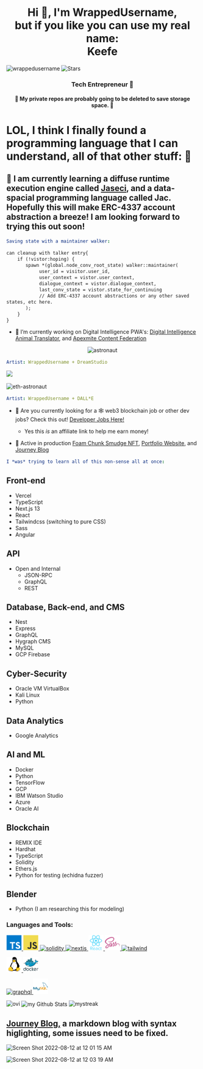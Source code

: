 <h1 align="center">Hi 👋, I'm WrappedUsername,<br /> but if you like you can use my real name:<br /> Keefe</h1>

<p align="left"> 
<img src="https://komarev.com/ghpvc/?username=wrappedusername&label=Profile%20views&color=f79952&style=flat" alt="wrappedusername" /> 
<img alt="Stars" src="https://img.shields.io/github/stars/WrappedUsername/WrappedUsername?style=flat-square&labelColor=343b41"/>
</p>

<h3 align="center">Tech Entrepreneur 🚀</h3>
<h4 align="center">🚧 My private repos are probably going to be deleted to save storage space. 🚧</h4>

# LOL, I think I finally found a programming language that I can understand, all of that other stuff: 🤪

## 📖 I am currently learning a diffuse runtime execution engine called [Jaseci](https://github.com/Jaseci-Labs/jaseci), and a data-spacial programming language called Jac. Hopefully this will make ERC-4337 account abstraction a breeze! I am looking forward to trying this out soon!

```yml
Saving state with a maintainer walker:
```

```jac
can cleanup with talker entry{
    if (!vistor:hoping) {
       spawn *(global.node_conv_root_state) walker::maintainer(
            user_id = visitor.user_id,
            user_context = vistor.user_context,
            dialogue_context = vistor.dialogue_context,
            last_conv_state = vistor.state_for_continuing
            // Add ERC-4337 account abstractions or any other saved states, etc here.
       );
    }
}
```

- 🔭 I’m currently working on Digital Intelligence PWA's: [Digital Intelligence Animal Translator](https://github.com/WrappedUsername/doggy-decoder-jac), and [Apexmite Content Federation](https://github.com/WrappedUsername/apexmite-jac)

<p align="middle">
<img alt="astronaut" src="https://user-images.githubusercontent.com/104662990/207430123-8d8f5946-69e0-4125-8e8a-0609f1c9b3e4.png"/>
</p>  

```yml
Artist: WrappedUsername + DreamStudio
```

<img src="https://github-profile-trophy.vercel.app/?username=WrappedUsername&theme=juicyfresh&no-bg=true" />

![eth-astronaut](https://user-images.githubusercontent.com/104662990/207430580-f282399f-14fd-4ea1-b263-7a43fe0d6412.jpg)

```yml
Artist: WrappedUsername + DALL*E
```

- 👀 Are you currently looking for a 🕸 web3 blockchain job or other dev jobs? Check this out! [Developer Jobs Here!](https://app.usebraintrust.com/r/keefe1/)
  - Yes this *is* an affiliate link to help me earn money!

- :rocket: Active in production [Foam Chunk Smudge NFT](https://foam-chunk-smudge.vercel.app/), [Portfolio Website](https://wrappedusernames-portfolio.vercel.app/), and [Journey Blog](https://journey-blog-psi.vercel.app/)

```yml
I *was* trying to learn all of this non-sense all at once:
```

## Front-end
- Vercel
- TypeScript
- Next.js 13
- React
- Tailwindcss (switching to pure CSS)
- Sass
- Angular

## API
- Open and Internal
  - JSON-RPC
  - GraphQL
  - REST

## Database, Back-end, and CMS
- Nest
- Express
- GraphQL
- Hygraph CMS
- MySQL
- GCP Firebase

## Cyber-Security
- Oracle VM VirtualBox
- Kali Linux
- Python

## Data Analytics
- Google Analytics

## AI and ML 
- Docker
- Python
- TensorFlow
- GCP
- IBM Watson Studio
- Azure
- Oracle AI

## Blockchain
- REMIX IDE
- Hardhat
- TypeScript
- Solidity
- Ethers.js
- Python for testing (echidna fuzzer)

## Blender
- Python (I am researching this for modeling)

<h3 align="left">Languages and Tools:</h3>
<p align="left"> <a href="https://www.typescriptlang.org/" target="_blank" rel="noreferrer"> <img src="https://raw.githubusercontent.com/devicons/devicon/master/icons/typescript/typescript-original.svg" alt="typescript" width="40" height="40"/> </a>
<a href="https://developer.mozilla.org/en-US/docs/Web/JavaScript" target="_blank" rel="noreferrer"> <img src="https://raw.githubusercontent.com/devicons/devicon/master/icons/javascript/javascript-original.svg" alt="javascript" width="40" height="40"/> </a>
<a href="https://docs.soliditylang.org/en/v0.8.16/" target="_blank" rel="noreferrer"> <img src="https://cdn.jsdelivr.net/gh/devicons/devicon/icons/solidity/solidity-original.svg" alt="solidity" width="40" height="40"/> </a>
<a href="https://nextjs.org/" target="_blank" rel="noreferrer"> <img src="https://cdn.worldvectorlogo.com/logos/nextjs-2.svg" alt="nextjs" width="40" height="40"/> </a>
<a href="https://reactjs.org/" target="_blank" rel="noreferrer"> <img src="https://raw.githubusercontent.com/devicons/devicon/master/icons/react/react-original-wordmark.svg" alt="react" width="40" height="40"/> </a> <a href="https://sass-lang.com" target="_blank" rel="noreferrer"> <img src="https://raw.githubusercontent.com/devicons/devicon/master/icons/sass/sass-original.svg" alt="sass" width="40" height="40"/> </a> 
<a href="https://tailwindcss.com/" target="_blank" rel="noreferrer"> <img src="https://www.vectorlogo.zone/logos/tailwindcss/tailwindcss-icon.svg" alt="tailwind" width="40" height="40"/> </a>

<a href="https://www.linux.org/" target="_blank" rel="noreferrer"> <img src="https://raw.githubusercontent.com/devicons/devicon/master/icons/linux/linux-original.svg" alt="linux" width="40" height="40"/> </a>
<a href="https://www.docker.com/" target="_blank" rel="noreferrer"> <img src="https://raw.githubusercontent.com/devicons/devicon/master/icons/docker/docker-original-wordmark.svg" alt="docker" width="40" height="40"/> </a>  
  
<a href="https://graphql.org" target="_blank" rel="noreferrer"> <img src="https://www.vectorlogo.zone/logos/graphql/graphql-icon.svg" alt="graphql" width="40" height="40"/> </a> 
<a href="https://www.mysql.com/" target="_blank" rel="noreferrer"> <img src="https://raw.githubusercontent.com/devicons/devicon/master/icons/mysql/mysql-original-wordmark.svg" alt="mysql" width="40" height="40"/> </a>   
  
     
</p>

<img src="https://github-readme-stats.vercel.app/api/top-langs?username=WrappedUsername&show_icons=true&locale=en&layout=compact&theme=chartreuse-dark" alt="ovi" />

<img align="center" src="https://github-readme-stats.vercel.app/api?username=WrappedUsername&include_all_commits=true&count_private=true&show_icons=true&line_height=20&title_color=2B5BBD&icon_color=1124BB&text_color=A1A1A1&bg_color=0,000000,130F40" alt="my Github Stats"/>

<img src="https://github-readme-streak-stats.herokuapp.com/?user=WrappedUsername&theme=tokyonight" alt="mystreak"/>

## [Journey Blog,](https://github.com/WrappedUsername/journey-blog) a markdown blog with syntax higlighting, some issues need to be fixed.

![Screen Shot 2022-08-12 at 12 01 15 AM](https://user-images.githubusercontent.com/104662990/184288037-ec52cd2e-c58b-4451-a191-4f87b749447e.png)

![Screen Shot 2022-08-12 at 12 03 19 AM](https://user-images.githubusercontent.com/104662990/184288210-d6d7a63d-af02-4b45-924a-f9ba0d3fbfc6.png)



